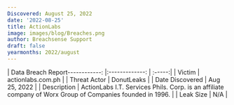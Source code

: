 ```yaml
---
Discovered: August 25, 2022
date: '2022-08-25'
title: ActionLabs
image: images/blog/Breaches.png
author: Breachsense Support
draft: false
yearmonths: 2022/august
---
```


| Data Breach Report------------:     |:-------------:    | :-----:|
| Victim      | actionlabs.com.ph      | 
| Threat Actor      | DonutLeaks      | 
| Date Discovered      | Aug 25, 2022      | 
| Description      | ActionLabs I.T. Services Phils. Corp. is an affiliate company of Worx Group of Companies founded in 1996.      | 
| Leak Size      | N/A      | 


